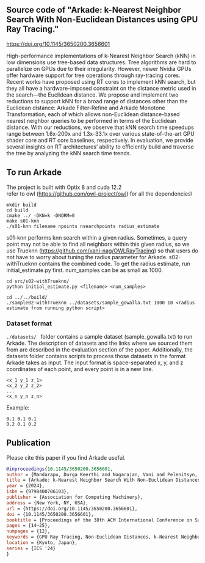##  Source code of "Arkade: k-Nearest Neighbor Search With Non-Euclidean Distances using GPU Ray Tracing." 
https://doi.org/10.1145/3650200.3656601

High-performance implementations of k-Nearest Neighbor Search (kNN) in low dimensions use tree-based data structures. Tree algorithms are hard to parallelize on GPUs due to their irregularity. However, newer Nvidia GPUs offer hardware support for tree operations through ray-tracing cores. Recent works have proposed using RT cores to implement kNN search, but they all have a hardware-imposed constraint on the distance metric used in the search—the Euclidean distance. We propose and implement two reductions to support kNN for a broad range of distances other than the Euclidean distance: Arkade Filter-Refine and Arkade Monotone Transformation, each of which allows non-Euclidean distance-based nearest neighbor queries to be performed in terms of the Euclidean distance. With our reductions, we observe that kNN search time speedups range between 1.6x-200x and 1.3x-33.1x over various state-of-the-art GPU shader core and RT core baselines, respectively. In evaluation, we provide several insights on RT architectures’ ability to efficiently build and traverse the tree by analyzing the kNN search time trends.

## To run Arkade

The project is built with Optix 8 and cuda 12.2\
refer to owl (https://github.com/owl-project/owl) for all the dependencies\

```
mkdir build
cd build
cmake ../ -DKN=k -DNORM=0
make s01-knn
./s01-knn filename npoints nsearchpoints radius_estimate
```

s01-knn performs knn search within a given radius. Sometimes, a query point may not be able to find all neighbors within this given radius, so we use Trueknn (https://github.com/vani-nag/OWLRayTracing) so that users do not have to worry about tuning the radius parameter for Arkade. s02-withTrueknn contains the combined code. To get the radius estimate, run initial_estimate.py first. num_samples can be as small as 1000.

```
cd src/s02-withTrueknn/
python initial_estimate.py <filename> <num_samples>

cd ../../build/
./sample02-withTrueknn ../datasets/sample_gowalla.txt 1000 10 <radius estimate from running python script>
```


### Dataset format

```./datasets/ ``` folder contains a sample dataset (sample_gowalla.txt) to run Arkade. The description of datasets and the links where we sourced them from are described in the evaluation section of the paper. Additionally, the datasets folder contains scripts to process those datasets in the format Arkade takes as input. The input format is space-separated x, y, and z coordinates of each point, and every point is in a new line. 

```
<x_1 y_1 z_1>
<x_2 y_2 z_2>
...
<x_n y_n z_n>
```
Example:
```text
0.1 0.1 0.1
0.2 0.1 0.2
```


## Publication

Please cite this paper if you find Arkade useful.

```bib
@inproceedings{10.1145/3650200.3656601,
author = {Mandarapu, Durga Keerthi and Nagarajan, Vani and Pelenitsyn, Artem and Kulkarni, Milind},
title = {Arkade: k-Nearest Neighbor Search With Non-Euclidean Distances using GPU Ray Tracing},
year = {2024},
isbn = {9798400706103},
publisher = {Association for Computing Machinery},
address = {New York, NY, USA},
url = {https://doi.org/10.1145/3650200.3656601},
doi = {10.1145/3650200.3656601},
booktitle = {Proceedings of the 38th ACM International Conference on Supercomputing},
pages = {14–25},
numpages = {12},
keywords = {GPU Ray Tracing, Non-Euclidean Distances, k-Nearest Neighbor Search},
location = {Kyoto, Japan},
series = {ICS '24}
}
```
